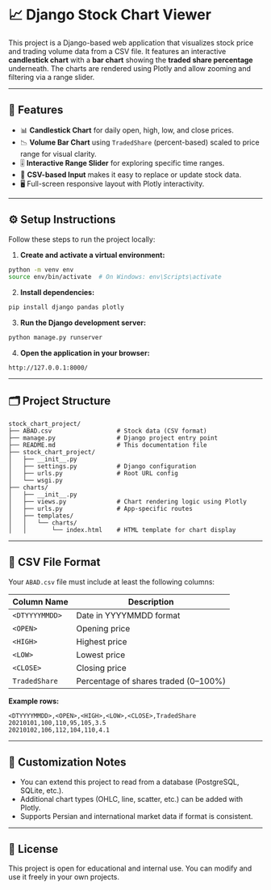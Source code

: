 # 📈 Django Stock Chart Viewer

This project is a Django-based web application that visualizes stock price and trading volume data from a CSV file. It features an interactive **candlestick chart** with a **bar chart** showing the **traded share percentage** underneath. The charts are rendered using Plotly and allow zooming and filtering via a range slider.

---

## 🚀 Features

- 📊 **Candlestick Chart** for daily open, high, low, and close prices.
- 📉 **Volume Bar Chart** using `TradedShare` (percent-based) scaled to price range for visual clarity.
- 🎚️ **Interactive Range Slider** for exploring specific time ranges.
- 🧾 **CSV-based Input** makes it easy to replace or update stock data.
- 🖥️ Full-screen responsive layout with Plotly interactivity.

---

## ⚙️ Setup Instructions

Follow these steps to run the project locally:

1. **Create and activate a virtual environment:**

```bash
python -m venv env
source env/bin/activate  # On Windows: env\Scripts\activate
```

2. **Install dependencies:**

```bash
pip install django pandas plotly
```

3. **Run the Django development server:**

```bash
python manage.py runserver
```

4. **Open the application in your browser:**

```
http://127.0.0.1:8000/
```

---

## 🗂️ Project Structure

```
stock_chart_project/
├── ABAD.csv                  # Stock data (CSV format)
├── manage.py                 # Django project entry point
├── README.md                 # This documentation file
├── stock_chart_project/
│   ├── __init__.py
│   ├── settings.py           # Django configuration
│   ├── urls.py               # Root URL config
│   └── wsgi.py
├── charts/
│   ├── __init__.py
│   ├── views.py              # Chart rendering logic using Plotly
│   ├── urls.py               # App-specific routes
│   ├── templates/
│   │   └── charts/
│   │       └── index.html    # HTML template for chart display
```

---

## 🧾 CSV File Format

Your `ABAD.csv` file must include at least the following columns:

| Column Name     | Description                             |
|------------------|-----------------------------------------|
| `<DTYYYYMMDD>`   | Date in YYYYMMDD format                |
| `<OPEN>`         | Opening price                          |
| `<HIGH>`         | Highest price                          |
| `<LOW>`          | Lowest price                           |
| `<CLOSE>`        | Closing price                          |
| `TradedShare`    | Percentage of shares traded (0–100%)   |

**Example rows:**

```
<DTYYYYMMDD>,<OPEN>,<HIGH>,<LOW>,<CLOSE>,TradedShare
20210101,100,110,95,105,3.5
20210102,106,112,104,110,4.1
```

---

## 🧩 Customization Notes

- You can extend this project to read from a database (PostgreSQL, SQLite, etc.).
- Additional chart types (OHLC, line, scatter, etc.) can be added with Plotly.
- Supports Persian and international market data if format is consistent.

---

## 📃 License

This project is open for educational and internal use. You can modify and use it freely in your own projects.
